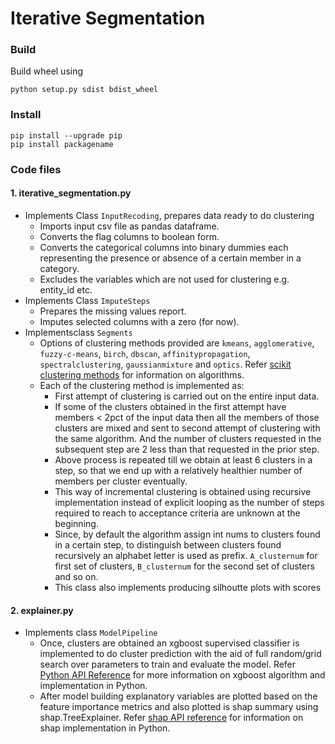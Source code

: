 Iterative Segmentation
==

### Build
Build wheel using
```
python setup.py sdist bdist_wheel
```

### Install
```
pip install --upgrade pip
pip install packagename
```

### Code files

#### 1. iterative_segmentation.py
* Implements Class `InputRecoding`, prepares data ready to do clustering
    * Imports input csv file as pandas dataframe.
    * Converts the flag columns to boolean form.
    * Converts the categorical columns into binary dummies each representing
    the presence or absence of a certain member in a category.
    * Excludes the variables which are not used for clustering e.g. entity\_id etc.
* Implements Class `ImputeSteps`
    * Prepares the missing values report.
    * Imputes selected columns with a zero (for now).
* Implementsclass `Segments`
    * Options of clustering methods provided are `kmeans`, `agglomerative`, `fuzzy-c-means`, `birch`, `dbscan`, `affinitypropagation`, `spectralclustering`, `gaussianmixture` and `optics`.
    Refer [scikit clustering methods](https://scikit-learn.org/stable/modules/clustering.html) for information on algorithms.
    * Each of the clustering method is implemented as:
        * First attempt of clustering is carried out on the entire input data.
        * If some of the clusters obtained in the first attempt have members < 2pct of the input data
        then all the members of those clusters are mixed and sent to second attempt of clustering with the
        same algorithm. And the number of clusters requested in the subsequent step are 2 less than that requested in the prior step.
        * Above process is repeated till we obtain at least 6 clusters in a step, so that we end up with a relatively healthier number of members per cluster eventually.
        * This way of incremental clustering is obtained using recursive implementation instead of explicit looping as the number of steps required to reach to acceptance criteria are unknown at the beginning.
        * Since, by default the algorithm assign int nums to clusters found in a certain step, to distinguish between clusters found recursively an alphabet letter is used as prefix. `A_clusternum` for first set of clusters, `B_clusternum` for the second set of clusters and so on.
        * This class also implements producing silhoutte plots with scores

#### 2. explainer.py
* Implements class `ModelPipeline`
    * Once, clusters are obtained an xgboost supervised classifier is implemented to do cluster prediction with the aid of full random/grid search over parameters to train and evaluate the model.
    Refer [Python API Reference](https://xgboost.readthedocs.io/en/latest/python/python_api.html) for more information on xgboost algorithm and implementation in Python.
    * After model building explanatory variables are plotted based on the feature importance metrics and also plotted is shap summary using shap.TreeExplainer. 
    Refer [shap API reference](https://shap-lrjball.readthedocs.io/en/docs_update/generated/shap.TreeExplainer.html) for information on shap implementation in Python.